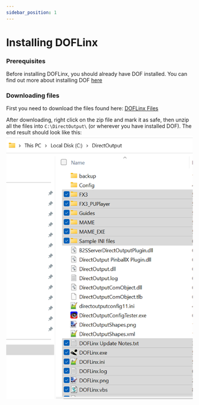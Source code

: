 ```yaml
---
sidebar_position: 1
---
```


# Installing DOFLinx

### Prerequisites
Before installing DOFLinx, you should already have DOF installed. You can find out more about installing DOF [here](../DOF/index)

### Downloading files
First you need to download the files found here: [DOFLinx Files]( https://www.vpforums.org/index.php?app=downloads&showfile=12318)

After downloading, right click on the zip file and mark it as safe, then unzip all the files into ```C:\DirectOutput\``` (or wherever you have installed DOF). The end result should look like this:
![image](./img/install-2.png)